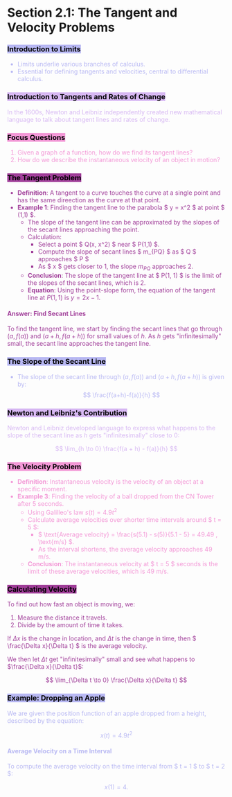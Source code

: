 # Section 2.1: The Tangent and Velocity Problems

### <span style="color:black; background-color:#B8B8F3"> Introduction to Limits</span>

<span style="color:#B8B8F3">

- Limits underlie various branches of calculus.
- Essential for defining tangents and velocities, central to differential calculus.
  </span>

### <span style="color:black; background-color:#D7B8F3">Introduction to Tangents and Rates of Change</span>

<span style="color:#D7B8F3">
In the 1600s, Newton and Leibniz independently created new mathematical language to talk about tangent lines and rates of change.
</span>

### <span style="color:black; background-color:#F397D6">Focus Questions</span>

<span style="color:#F397D6">

1. Given a graph of a function, how do we find its tangent lines?
2. How do we describe the instantaneous velocity of an object in motion?
   </span>

### <span style="color:black; background-color:#A03E99">The Tangent Problem</span>

<span style="color:#A03E99">

- **Definition**: A tangent to a curve touches the curve at a single point and has the same direection as the curve at that point.
- **Example 1**: Finding the tangent line to the parabola $ y = x^2 $ at point $ (1,1) $.
  - The slope of the tangent line can be approximated by the slopes of the secant lines approaching the point.
  - Calculation:
    - Select a point $ Q(x, x^2) $ near $ P(1,1) $.
    - Compute the slope of secant lines $ m\_{PQ} $ as $ Q $ approaches $ P $
    - As $ x $ gets closer to 1, the slope $m_{PQ}$ approaches 2.
  - **Conclusion**: The slope of the tangent line at $ P(1, 1) $ is the limit of the slopes of the secant lines, which is 2.
  - **Equation**: Using the point-slope form, the equation of the tangent line at $P(1, 1)$ is $y = 2x-1$.

#### **Answer: Find Secant Lines**

To find the tangent line, we start by finding the secant lines that go through $(a, f(a))$ and $(a+h, f(a+h))$ for small values of $h$. As $h$ gets "infinitesimally" small, the secant line approaches the tangent line.
</span>

### <span style="color:black; background-color:#B8B8F3"> The Slope of the Secant Line</span>

<span style="color:#B8B8F3">

- The slope of the secant line through $(a, f(a))$ and $(a+h, f(a+h))$ is given by:
  $$
  \frac{f(a+h)-f(a)}{h}
  $$
    </span>

### <span style="color:black; background-color:#D7B8F3">Newton and Leibniz's Contribution</span>

<span style="color:#D7B8F3">

Newton and Leibniz developed language to express what happens to the slope of the secant line as $h$ gets "infinitesimally" close to 0:

$$
\lim_{h \to 0} \frac{f(a + h) - f(a)}{h}
$$

</span>

### <span style="color:black; background-color:#F397D6">The Velocity Problem</span>

<span style="color:#F397D6">

- **Definition**: Instantaneous velocity is the velocity of an object at a specific moment.
- **Example 3**: Finding the velocity of a ball dropped from the CN Tower after 5 seconds.
  - Using Galilleo's law $s(t)=4.9t^2$
  - Calculate average velocities over shorter time intervals around $ t = 5 $:
    - $ \text{Average velocity} = \frac{s(5.1) - s(5)}{5.1 - 5} = 49.49 \, \text{m/s} $.
    - As the interval shortens, the average velocity approaches 49 m/s.
  - **Conclusion**: The instantaneous velocity at $ t = 5 $ seconds is the limit of these average velocities, which is 49 m/s.
    </span>

### <span style="color:black; background-color:#A03E99">Calculating Velocity</span>

<span style="color:#A03E99">
To find out how fast an object is moving, we:

1. Measure the distance it travels.
2. Divide by the amount of time it takes.

If $\Delta x$ is the change in location, and $\Delta t$ is the change in time, then $ \frac{\Delta x}{\Delta t} $ is the average velocity.

We then let $\Delta t$ get "infinitesimally" small and see what happens to $\frac{\Delta x}{\Delta t}$:

$$
\lim_{\Delta t \to 0} \frac{\Delta x}{\Delta t}
$$

</span>

### <span style="color:black; background-color:#B8B8F3"> Example: Dropping an Apple</span>

<span style="color:#B8B8F3">
We are given the position function of an apple dropped from a height, described by the equation:

$$ x(t) = 4.9t^2 $$

#### **Average Velocity on a Time Interval**

To compute the average velocity on the time interval from $ t = 1 $ to $ t = 2 $:

$$
x(1) = 4.
$$

</span>
